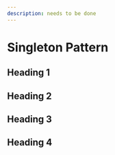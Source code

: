 ```yaml
---
description: needs to be done
---
```


# Singleton Pattern

## Heading 1

## Heading 2

## Heading 3

## Heading 4
